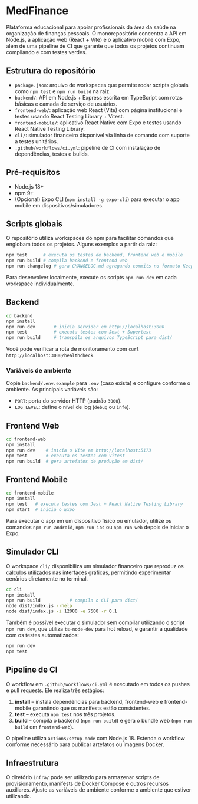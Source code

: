 # MedFinance

Plataforma educacional para apoiar profissionais da área da saúde na organização de finanças pessoais. O monorepositório
concentra a API em Node.js, a aplicação web (React + Vite) e o aplicativo mobile com Expo, além de uma pipeline de CI
que garante que todos os projetos continuam compilando e com testes verdes.

## Estrutura do repositório

- `package.json`: arquivo de workspaces que permite rodar scripts globais como `npm test` e `npm run build` na raiz.
- `backend/`: API em Node.js + Express escrita em TypeScript com rotas básicas e camada de serviço de usuários.
- `frontend-web/`: aplicação web React (Vite) com página institucional e testes usando React Testing Library + Vitest.
- `frontend-mobile/`: aplicativo React Native com Expo e testes usando React Native Testing Library.
- `cli/`: simulador financeiro disponível via linha de comando com suporte a testes unitários.
- `.github/workflows/ci.yml`: pipeline de CI com instalação de dependências, testes e builds.

## Pré-requisitos

- Node.js 18+
- npm 9+
- (Opcional) Expo CLI (`npm install -g expo-cli`) para executar o app mobile em dispositivos/simuladores.

## Scripts globais

O repositório utiliza workspaces do npm para facilitar comandos que englobam todos os projetos. Alguns exemplos a partir da raiz:

```bash
npm test      # executa os testes de backend, frontend web e mobile
npm run build # compila backend e frontend web
npm run changelog # gera CHANGELOG.md agregando commits no formato Keep a Changelog
```

Para desenvolver localmente, execute os scripts `npm run dev` em cada workspace individualmente.

## Backend

```bash
cd backend
npm install
npm run dev       # inicia servidor em http://localhost:3000
npm test          # executa testes com Jest + Supertest
npm run build     # transpila os arquivos TypeScript para dist/
```

Você pode verificar a rota de monitoramento com `curl http://localhost:3000/healthcheck`.

### Variáveis de ambiente

Copie `backend/.env.example` para `.env` (caso exista) e configure conforme o ambiente. As principais variáveis são:

- `PORT`: porta do servidor HTTP (padrão `3000`).
- `LOG_LEVEL`: define o nível de log (`debug` ou `info`).

## Frontend Web

```bash
cd frontend-web
npm install
npm run dev    # inicia o Vite em http://localhost:5173
npm test       # executa os testes com Vitest
npm run build  # gera artefatos de produção em dist/
```

## Frontend Mobile

```bash
cd frontend-mobile
npm install
npm test   # executa testes com Jest + React Native Testing Library
npm start  # inicia o Expo
```

Para executar o app em um dispositivo físico ou emulador, utilize os comandos `npm run android`, `npm run ios` ou `npm run web`
depois de iniciar o Expo.

## Simulador CLI

O workspace `cli/` disponibiliza um simulador financeiro que reproduz os cálculos utilizados nas interfaces gráficas, permitindo
experimentar cenários diretamente no terminal.

```bash
cd cli
npm install
npm run build           # compila o CLI para dist/
node dist/index.js --help
node dist/index.js -i 12000 -e 7500 -r 0.1
```

Também é possível executar o simulador sem compilar utilizando o script `npm run dev`, que utiliza `ts-node-dev` para hot reload,
e garantir a qualidade com os testes automatizados:

```bash
npm run dev
npm test
```

## Pipeline de CI

O workflow em `.github/workflows/ci.yml` é executado em todos os pushes e pull requests. Ele realiza três estágios:

1. **install** – instala dependências para backend, frontend-web e frontend-mobile garantindo que os manifests estão
   consistentes.
2. **test** – executa `npm test` nos três projetos.
3. **build** – compila o backend (`npm run build`) e gera o bundle web (`npm run build` em `frontend-web`).

O pipeline utiliza `actions/setup-node` com Node.js 18. Estenda o workflow conforme necessário para publicar artefatos ou
imagens Docker.

## Infraestrutura

O diretório `infra/` pode ser utilizado para armazenar scripts de provisionamento, manifests de Docker Compose e outros
recursos auxiliares. Ajuste as variáveis de ambiente conforme o ambiente que estiver utilizando.
